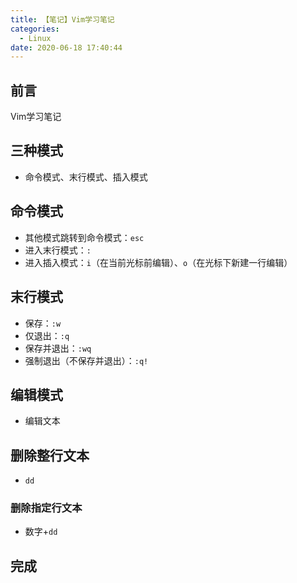 ```yaml
---
title: 【笔记】Vim学习笔记
categories:
  - Linux
date: 2020-06-18 17:40:44
---
```


## 前言

Vim学习笔记

<!-- more -->

## 三种模式

- 命令模式、末行模式、插入模式

## 命令模式

- 其他模式跳转到命令模式：`esc`
- 进入末行模式：`:`
- 进入插入模式：`i`（在当前光标前编辑）、`o`（在光标下新建一行编辑）

## 末行模式

- 保存：`:w`
- 仅退出：`:q`
- 保存并退出：`:wq`
- 强制退出（不保存并退出）：`:q!`

## 编辑模式

- 编辑文本

## 删除整行文本

- `dd`

### 删除指定行文本

- 数字+`dd`

## 完成

